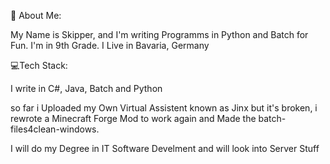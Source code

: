 💫 About Me:

My Name is Skipper, and I'm writing Programms in Python and Batch for Fun. I'm in 9th Grade. I Live in Bavaria, Germany

💻Tech Stack:

I write in C#, Java, Batch and Python

so far i Uploaded my Own Virtual Assistent known as Jinx but it's broken, i rewrote a Minecraft Forge Mod to work again and Made the batch-files4clean-windows.

I will do my Degree in IT Software Develment and will look into Server Stuff
